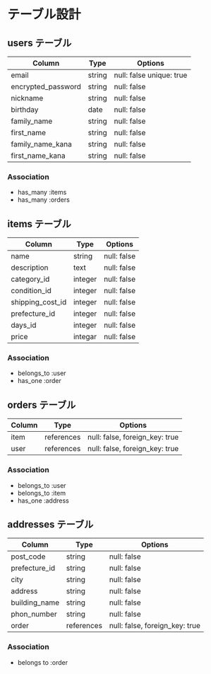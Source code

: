 # テーブル設計

## users テーブル
| Column               | Type   | Options                      |
| ------------------   | ------ | ---------------------------- |
| email                | string | null: false   unique: true   |
| encrypted_password   | string | null: false                  |
| nickname             | string | null: false                  |
| birthday             | date   | null: false                  |
| family_name          | string | null: false                  |
| first_name           | string | null: false                  |
| family_name_kana     | string | null: false                  |
| first_name_kana      | string | null: false                  |



### Association
- has_many :items
- has_many :orders


## items テーブル
| Column           | Type    | Options                        |
| -----------------| ------- | ------------------------------ |
| name             | string  | null: false                    |
| description      | text    | null: false                    |
| category_id      | integer | null: false                    |
| condition_id     | integer | null: false                    |
| shipping_cost_id | integer | null: false                    |
| prefecture_id    | integer | null: false                    |
| days_id          | integer | null: false                    |
| price            | integar | null: false                    |

### Association
- belongs_to :user
- has_one :order


## orders テーブル

| Column    | Type       | Options                        |
| ----------| ---------- | ------------------------------ |
| item      | references | null: false, foreign_key: true |
| user      | references | null: false, foreign_key: true |

### Association
- belongs_to :user
- belongs_to :item
- has_one  :address

## addresses テーブル
| Column        | Type      | Options                        |
| --------------| --------  | ------------------------------ |
| post_code     | string    | null: false                    |
| prefecture_id | string    | null: false                    |
| city          | string    | null: false                    |
| address       | string    | null: false                    |
| building_name | string    | null: false                    |
| phon_number   | string    | null: false                    |
| order         | references| null: false, foreign_key: true |

### Association
- belongs to :order